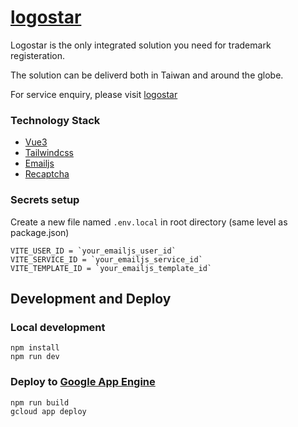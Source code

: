 # [logostar](https://logostar.com.tw/)

Logostar is the only integrated solution you need for trademark registeration.

The solution can be deliverd both in Taiwan and around the globe.

For service enquiry, please visit [logostar](https://logostar.com.tw/)

### Technology Stack
- [Vue3](https://v3.vuejs.org/)
- [Tailwindcss](https://tailwindcss.com/)
- [Emailjs](https://www.emailjs.com/)
- [Recaptcha](https://www.npmjs.com/package/vue-recaptcha)

### Secrets setup
Create a new file named ```.env.local``` in root directory (same level as package.json)
```
VITE_USER_ID = `your_emailjs_user_id`
VITE_SERVICE_ID = `your_emailjs_service_id`
VITE_TEMPLATE_ID = `your_emailjs_template_id`
```
## Development and Deploy

### Local development

```
npm install
npm run dev
```

### Deploy to [Google App Engine](https://cloud.google.com/appengine)


```
npm run build
gcloud app deploy
```
